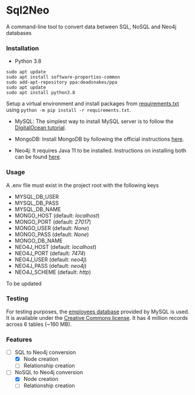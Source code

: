 # Sql2Neo

A command-line tool to convert data between SQL, NoSQL and Neo4j databases

### Installation
- Python 3.8
```shell script
sudo apt update
sudo apt install software-properties-common
sudo add-apt-repository ppa:deadsnakes/ppa
sudo apt update
sudo apt install python3.8
```
Setup a virtual environment and install packages from [requirements.txt](requirements.txt) using 
`python -m pip install -r requirements.txt`.

- MySQL: The simplest way to install MySQL server is to follow the 
[DigitalOcean tutorial](https://www.digitalocean.com/community/tutorials/how-to-install-mysql-on-ubuntu-18-04).

- MongoDB: Install MongoDB by following the official instructions 
[here](https://docs.mongodb.com/manual/tutorial/install-mongodb-on-ubuntu/).

- Neo4j: It requires Java 11 to be installed. Instructions on installing both can be found 
[here](https://neo4j.com/docs/operations-manual/current/installation/linux/debian/).

### Usage
A .env file must exist in the project root with the following keys
- MYSQL_DB_USER
- MYSQL_DB_PASS
- MYSQL_DB_NAME
- MONGO_HOST (default: _localhost_)
- MONGO_PORT (default: _27017_)
- MONGO_USER (default: _None_)
- MONGO_PASS (default: _None_)
- MONGO_DB_NAME
- NEO4J_HOST (default: _localhost_)
- NEO4J_PORT (default: _7474_)
- NEO4J_USER (default: _neo4j_)
- NEO4J_PASS (default: _neo4j_)
- NEO4J_SCHEME (default: _http_)

To be updated

### Testing
For testing purposes, the [employees database](https://dev.mysql.com/doc/employee/en/) provided by MySQL is used. It is 
available under the [Creative Commons license](https://creativecommons.org/licenses/by-sa/3.0/). It has 4 million 
records across 6 tables (~160 MB). 

### Features
- [ ] SQL to Neo4j conversion
    - [x] Node creation
    - [ ] Relationship creation
- [ ] NoSQL to Neo4j conversion
    - [x] Node creation
    - [ ] Relationship creation